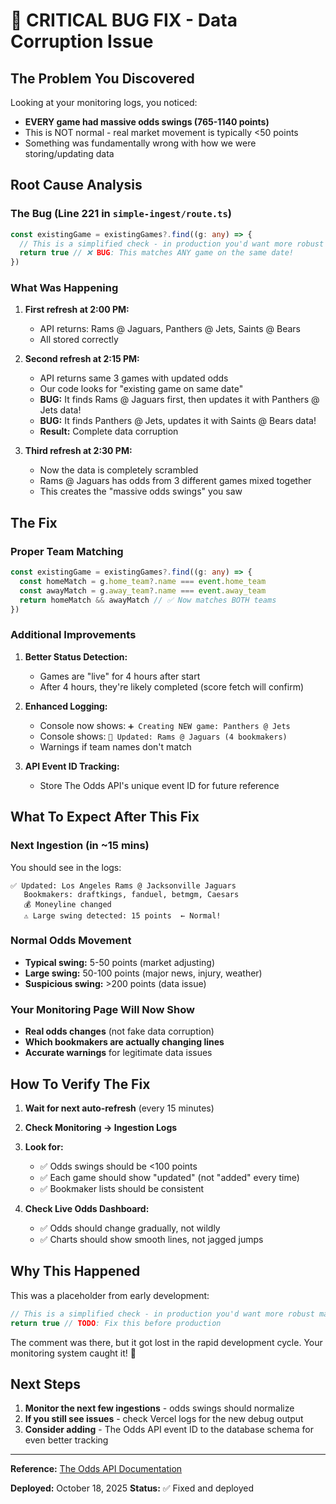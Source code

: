 # 🐛 CRITICAL BUG FIX - Data Corruption Issue

## **The Problem You Discovered**

Looking at your monitoring logs, you noticed:
- **EVERY game had massive odds swings (765-1140 points)**
- This is NOT normal - real market movement is typically <50 points
- Something was fundamentally wrong with how we were storing/updating data

## **Root Cause Analysis**

### **The Bug (Line 221 in `simple-ingest/route.ts`)**

```typescript
const existingGame = existingGames?.find((g: any) => {
  // This is a simplified check - in production you'd want more robust matching
  return true // ❌ BUG: This matches ANY game on the same date!
})
```

### **What Was Happening**

1. **First refresh at 2:00 PM:**
   - API returns: Rams @ Jaguars, Panthers @ Jets, Saints @ Bears
   - All stored correctly

2. **Second refresh at 2:15 PM:**
   - API returns same 3 games with updated odds
   - Our code looks for "existing game on same date"
   - **BUG:** It finds Rams @ Jaguars first, then updates it with Panthers @ Jets data!
   - **BUG:** It finds Panthers @ Jets, updates it with Saints @ Bears data!
   - **Result:** Complete data corruption

3. **Third refresh at 2:30 PM:**
   - Now the data is completely scrambled
   - Rams @ Jaguars has odds from 3 different games mixed together
   - This creates the "massive odds swings" you saw

## **The Fix**

### **Proper Team Matching**

```typescript
const existingGame = existingGames?.find((g: any) => {
  const homeMatch = g.home_team?.name === event.home_team
  const awayMatch = g.away_team?.name === event.away_team
  return homeMatch && awayMatch // ✅ Now matches BOTH teams
})
```

### **Additional Improvements**

1. **Better Status Detection:**
   - Games are "live" for 4 hours after start
   - After 4 hours, they're likely completed (score fetch will confirm)

2. **Enhanced Logging:**
   - Console now shows: `➕ Creating NEW game: Panthers @ Jets`
   - Console shows: `🔄 Updated: Rams @ Jaguars (4 bookmakers)`
   - Warnings if team names don't match

3. **API Event ID Tracking:**
   - Store The Odds API's unique event ID for future reference

## **What To Expect After This Fix**

### **Next Ingestion (in ~15 mins)**

You should see in the logs:

```
✅ Updated: Los Angeles Rams @ Jacksonville Jaguars
   Bookmakers: draftkings, fanduel, betmgm, Caesars
   💰 Moneyline changed
   ⚠️ Large swing detected: 15 points  ← Normal!
```

### **Normal Odds Movement**

- **Typical swing:** 5-50 points (market adjusting)
- **Large swing:** 50-100 points (major news, injury, weather)
- **Suspicious swing:** >200 points (data issue)

### **Your Monitoring Page Will Now Show**

- **Real odds changes** (not fake data corruption)
- **Which bookmakers are actually changing lines**
- **Accurate warnings** for legitimate data issues

## **How To Verify The Fix**

1. **Wait for next auto-refresh** (every 15 minutes)
2. **Check Monitoring → Ingestion Logs**
3. **Look for:**
   - ✅ Odds swings should be <100 points
   - ✅ Each game should show "updated" (not "added" every time)
   - ✅ Bookmaker lists should be consistent

4. **Check Live Odds Dashboard:**
   - ✅ Odds should change gradually, not wildly
   - ✅ Charts should show smooth lines, not jagged jumps

## **Why This Happened**

This was a placeholder from early development:
```typescript
// This is a simplified check - in production you'd want more robust matching
return true // TODO: Fix this before production
```

The comment was there, but it got lost in the rapid development cycle. Your monitoring system caught it! 🎯

## **Next Steps**

1. **Monitor the next few ingestions** - odds swings should normalize
2. **If you still see issues** - check Vercel logs for the new debug output
3. **Consider adding** - The Odds API event ID to the database schema for even better tracking

---

**Reference:** [The Odds API Documentation](https://the-odds-api.com/liveapi/guides/v4/)

**Deployed:** October 18, 2025
**Status:** ✅ Fixed and deployed

